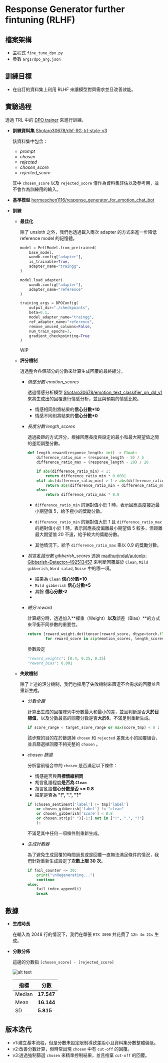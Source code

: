 # Response Generator further fintuning (RLHF)

## 檔案架構
- 主程式 `fine_tune_dpo.py`
- 參數 `args/dpo_arg.json`

## 訓練目標

- 在自訂的資料集上利用 RLHF 來讓模型對齊需求並且改善效能。

## 實驗過程

透過 TRL 中的 [DPO trainer](https://huggingface.co/docs/trl/main/en/dpo_trainer) 來進行訓練。

  - **訓練資料集** [Shotaro30678/rlhf-RG-trl-style-v3](https://huggingface.co/datasets/Shotaro30678/rlhf-RG-trl-style-v3)

    該資料集中包含：
    - *prompt*
    - *chosen*
    - *rejected*
    - *chosen_score*
    - *rejected_score*

    其中 `chosen_score` 以及 `rejected_score` 僅作為資料集評估以及參考用，並不會作為訓練用的輸入。

  - **基準模型** [hermeschen1116/response_generator_for_emotion_chat_bot](https://huggingface.co/hermeschen1116/response_generator_for_emotion_chat_bot) 

  - **訓練**

    - **最佳化**

      除了 unsloth 之外，我們也透過載入兩次 adapter 的方式來進一步降低 reference model 的記憶體。

      ```python
      model = PeftModel.from_pretrained(
          base_model,
          wandb.config["adapter"],
          is_trainable=True,
          adapter_name="traingg",
      )

      model.load_adapter(
          wandb.config["adapter"],
          adapter_name="reference"
      )

      training_args = DPOConfig(
          output_dir="./checkpoints",
          beta=0.1,
          model_adapter_name="traingg",
          ref_adapter_name="reference",
          remove_unused_columns=False,
          num_train_epochs=3,
          gradient_checkpointing=True
      )
      ```
      WIP


    - **評分機制**
    
      透過整合各個部分的分數來計算生成回覆的最終總分。

      - *情感分數 emotion_scores*

        透過情感分析模型 [Shotaro30678/emotion_text_classifier_on_dd_v1](https://huggingface.co/Shotaro30678/emotion_text_classifier_on_dd_v1) 來將生成出的回覆進行情感分析，並且與預期的情感比較。
        - 情感相同則將結果的**信心分數\*10**
        - 情感不同則將結果的**信心分數\*0**

      - *長度分數 length_scores*
  
        透過級距的方式評分，根據回應長度與設定的最小和最大期望值之間的差距調整分數。

        ```python
        def length_reward(response_length: int) -> float:
            difference_ratio_min = (response_length - 5) / 5
            difference_ratio_max = (response_length - 20) / 20

            if abs(difference_ratio_min) < 1:
                return difference_ratio_min * 0.0001
            elif abs(difference_ratio_min) > 1 > abs(difference_ratio_max):
                return abs(difference_ratio_min + difference_ratio_max) * 10
            else:
                return difference_ratio_max * 0.9
        ```
        - `difference_ratio_min` 的絕對值小於 1 時，表示回應長度接近最小期望值 5，給予極小的獎勵分數。

        - `difference_ratio_min` 的絕對值大於 1 且 `difference_ratio_max` 的絕對值小於 1 時，表示回應長度偏離最小期望值 5 較多，但距離最大期望值 20 不遠，給予較大的獎勵分數。

        - 其他情況下，給予 `difference_ratio_max` 乘以 0.9 的獎勵分數。

      - *胡言亂語分數 gibberish_scores*
        透過 [madhurjindal/autonlp-Gibberish-Detector-492513457](https://huggingface.co/madhurjindal/autonlp-Gibberish-Detector-492513457) 來判斷回覆屬於 `Clean`, `Mild gibberish`, `Word salad`, `Noise` 中的哪一項。
        - 結果為 `Clean` **信心分數\*10**
        - `Mild gibberish` **信心分數\*5**
        - 其餘 **信心分數\-2**
        - 
      - *總分 reward*

        計算總分時，透過加入**權重（Weight）**以及**誤差（Bias）**的方式來平衡不同參數的重要性。
        ```python
        return [reward_weight.dot(tensor(reward_score, dtype=torch.float)) + reward_bias
                for reward_score in zip(emotion_scores, length_scores, gibberish_scores)]
        ```
        參數設定
        ```python
        "reward_weights": [0.4, 0.25, 0.35]
        "reward_bias": 0.001
        ```

    - **失敗機制**

      除了上述的評分機制，我們也採用了失敗機制來篩選不合需求的回覆並且重新生成。

      - *分數全距*

        計算出生成的回覆陣列中分數最大和最小的差，並且判斷是否**大於目標值**，以及分數最高的回覆分數是否**大於8**。不滿足則重新生成。

        ```python
        if score_range < target_score_range or max(score_tmp) < 8 :
        ```

        該步驟的目的在於篩選掉 `chosen` 和 `rejected` 差異太小的回覆組合，並且篩選掉回覆不夠完整的 `chosen` 。
      
      - *chosen 篩選*
      
        分析當前組合中的 `chosen` 是否滿足以下條件：

        - 情感是否與**目標情緒相同**
        - 胡言亂語程度**是否為 `Clean`**
        - 胡言亂語**信心分數是否 >= 0.8**
        - 結尾是否為 **"!", ".", "?"**
      
        ```python
        if (chosen_sentiment['label'] != tmp['label'] 
            or chosen_gibberish['label'] != "clean" 
            or chosen_gibberish['score'] < 0.8
            or chosen.strip(" ")[-1:] not in ["!", ".", "?"]
            ):    
        ```
        不滿足其中任何一項條件則重新生成。

      - *生成計數器*
  
        為了避免生成回覆的時間過長或是回覆一直無法滿足條件的情況，我們針對重新生成設定了**次數上限 30 次**。
        ```python
        if fail_counter <= 30:
            print("\nRegenerating...")
            continue
        else:
            fail_index.append(i)
            break
        ```
## 數據

- **生成時長**

  在輸入為 2048 行的情況下，我們在單張 `RTX 3090` 共花費了 `12h 4m 21s` 生成。

- **分數分佈**
  
  這邊的分數指 `[chosen_score] - [rejected_score]`

  ![alt text](image.png)

  |指標     |分數       |
  |--------|----------|
  |Median  |**17.547**|
  |Mean    |**16.144**|
  |SD      |**5.815**|

## 版本迭代

- v1:建立基本流程，但是分數未設定限制導致差距小且資料集分數整體偏低。
- v2:改善分數計算，但時常出現 `chosen` 中有 `cut-off` 的回覆。
- v3:透過強制篩選 `chosen` 來精準控制結果，並且捨棄 `cut-off` 的回覆。